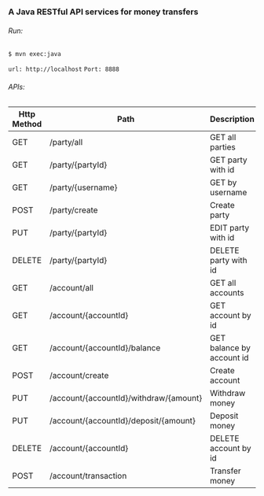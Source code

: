 
### **A Java RESTful API services for money transfers**

###### Run:

`$ mvn exec:java`

`url: http://localhost` 
`Port: 8888`




###### APIs:


| Http Method 	| Path                                   	| Description               	|
|-------------	|----------------------------------------	|---------------------------	|
| GET         	| /party/all                             	| GET all parties           	|
| GET         	| /party/{partyId}                       	| GET party with id         	|
| GET         	| /party/{username}                      	| GET by username           	|
| POST        	| /party/create                          	| Create party              	|
| PUT         	| /party/{partyId}                       	| EDIT party with id        	|
| DELETE      	| /party/{partyId}                       	| DELETE party with id      	|
| GET         	| /account/all                           	| GET all accounts          	|
| GET         	| /account/{accountId}                   	| GET account by id         	|
| GET         	| /account/{accountId}/balance           	| GET balance by account id 	|
| POST        	| /account/create                        	| Create account            	|
| PUT         	| /account/{accountId}/withdraw/{amount} 	| Withdraw money            	|
| PUT         	| /account/{accountId}/deposit/{amount}  	| Deposit money             	|
| DELETE      	| /account/{accountId}                   	| DELETE account by id      	|
| POST        	| /account/transaction                   	| Transfer money            	|
